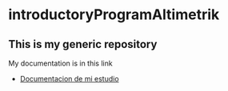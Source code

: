 # introductoryProgramAltimetrik
## This is my generic repository

My documentation is in this link 
* [Documentacion de mi estudio](https://docs.google.com/document/d/1hEqGEeEPkMDO4DLtbWgho89kgIxlg836ClUzpFVblqw/edit?usp=sharing "Aca te guio a mis anotaciones")
